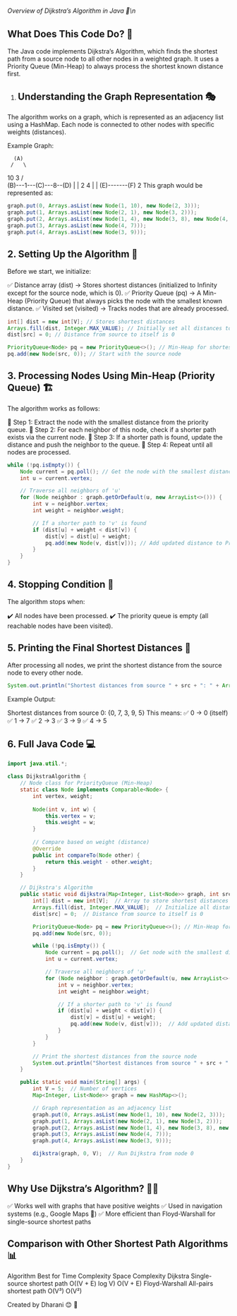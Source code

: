###### Overview of Dijkstra’s Algorithm in Java 🚀\n

## What Does This Code Do? 🤔
The Java code implements Dijkstra’s Algorithm, which finds the shortest path from a source node to all other nodes in a weighted graph. It uses a Priority Queue (Min-Heap) to always process the shortest known distance first.

1. ## Understanding the Graph Representation 🎭
The algorithm works on a graph, which is represented as an adjacency list using a HashMap.
Each node is connected to other nodes with specific weights (distances).

Example Graph:

      (A)
     /   \
   10     3
   /       \
 (B)---1---(C)---8--(D)
  |         |
  2         4
  |         |
 (E)-------(F)
       2
This graph would be represented as:

```java
graph.put(0, Arrays.asList(new Node(1, 10), new Node(2, 3)));
graph.put(1, Arrays.asList(new Node(2, 1), new Node(3, 2)));
graph.put(2, Arrays.asList(new Node(1, 4), new Node(3, 8), new Node(4, 2)));
graph.put(3, Arrays.asList(new Node(4, 7)));
graph.put(4, Arrays.asList(new Node(3, 9)));
```


## 2. Setting Up the Algorithm 🔢
Before we start, we initialize:

✅ Distance array (dist) → Stores shortest distances (initialized to Infinity except for the source node, which is 0).
✅ Priority Queue (pq) → A Min-Heap (Priority Queue) that always picks the node with the smallest known distance.
✅ Visited set (visited) → Tracks nodes that are already processed.

```java
int[] dist = new int[V]; // Stores shortest distances
Arrays.fill(dist, Integer.MAX_VALUE); // Initially set all distances to infinity
dist[src] = 0; // Distance from source to itself is 0

PriorityQueue<Node> pq = new PriorityQueue<>(); // Min-Heap for shortest distance
pq.add(new Node(src, 0)); // Start with the source node

```


## 3. Processing Nodes Using Min-Heap (Priority Queue) 🏗️
The algorithm works as follows:

🔹 Step 1: Extract the node with the smallest distance from the priority queue.
🔹 Step 2: For each neighbor of this node, check if a shorter path exists via the current node.
🔹 Step 3: If a shorter path is found, update the distance and push the neighbor to the queue.
🔹 Step 4: Repeat until all nodes are processed.


```java
while (!pq.isEmpty()) {
    Node current = pq.poll(); // Get the node with the smallest distance
    int u = current.vertex;

    // Traverse all neighbors of 'u'
    for (Node neighbor : graph.getOrDefault(u, new ArrayList<>())) {
        int v = neighbor.vertex;
        int weight = neighbor.weight;

        // If a shorter path to 'v' is found
        if (dist[u] + weight < dist[v]) {
            dist[v] = dist[u] + weight;
            pq.add(new Node(v, dist[v])); // Add updated distance to PriorityQueue
        }
    }
}
```
## 4. Stopping Condition 🚦
The algorithm stops when:

✔️ All nodes have been processed.
✔️ The priority queue is empty (all reachable nodes have been visited).

## 5. Printing the Final Shortest Distances 📢
After processing all nodes, we print the shortest distance from the source node to every other node.

```java
System.out.println("Shortest distances from source " + src + ": " + Arrays.toString(dist));
```

Example Output:

Shortest distances from source 0: {0, 7, 3, 9, 5}
This means:
✅ 0 → 0 (itself)
✅ 1 → 7
✅ 2 → 3
✅ 3 → 9
✅ 4 → 5

## 6. Full Java Code 💻


```java
import java.util.*;

class DijkstraAlgorithm {
    // Node class for PriorityQueue (Min-Heap)
    static class Node implements Comparable<Node> {
        int vertex, weight;
        
        Node(int v, int w) {
            this.vertex = v;
            this.weight = w;
        }
        
        // Compare based on weight (distance)
        @Override
        public int compareTo(Node other) {
            return this.weight - other.weight;
        }
    }

    // Dijkstra's Algorithm
    public static void dijkstra(Map<Integer, List<Node>> graph, int src, int V) {
        int[] dist = new int[V];  // Array to store shortest distances
        Arrays.fill(dist, Integer.MAX_VALUE);  // Initialize all distances to infinity
        dist[src] = 0;  // Distance from source to itself is 0

        PriorityQueue<Node> pq = new PriorityQueue<>(); // Min-Heap for selecting the shortest distance node
        pq.add(new Node(src, 0));

        while (!pq.isEmpty()) {
            Node current = pq.poll();  // Get node with the smallest distance
            int u = current.vertex;

            // Traverse all neighbors of 'u'
            for (Node neighbor : graph.getOrDefault(u, new ArrayList<>())) {
                int v = neighbor.vertex;
                int weight = neighbor.weight;

                // If a shorter path to 'v' is found
                if (dist[u] + weight < dist[v]) {
                    dist[v] = dist[u] + weight;
                    pq.add(new Node(v, dist[v]));  // Add updated distance to PriorityQueue
                }
            }
        }

        // Print the shortest distances from the source node
        System.out.println("Shortest distances from source " + src + ": " + Arrays.toString(dist));
    }

    public static void main(String[] args) {
        int V = 5;  // Number of vertices
        Map<Integer, List<Node>> graph = new HashMap<>();

        // Graph representation as an adjacency list
        graph.put(0, Arrays.asList(new Node(1, 10), new Node(2, 3)));
        graph.put(1, Arrays.asList(new Node(2, 1), new Node(3, 2)));
        graph.put(2, Arrays.asList(new Node(1, 4), new Node(3, 8), new Node(4, 2)));
        graph.put(3, Arrays.asList(new Node(4, 7)));
        graph.put(4, Arrays.asList(new Node(3, 9)));

        dijkstra(graph, 0, V);  // Run Dijkstra from node 0
    }
}

```

## Why Use Dijkstra’s Algorithm? 🤷‍♂️
✅ Works well with graphs that have positive weights
✅ Used in navigation systems (e.g., Google Maps 🚗)
✅ More efficient than Floyd-Warshall for single-source shortest paths


## Comparison with Other Shortest Path Algorithms 📊
Algorithm	       Best for	                          Time Complexity	         Space Complexity
Dijkstra	       Single-source shortest path	      O((V + E) log V)	         O(V + E)
Floyd-Warshall	   All-pairs shortest path	          O(V³)	                     O(V²)



Created by Dharani 😊 🎉
